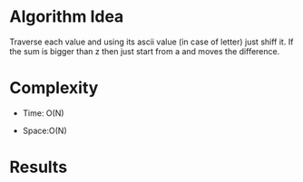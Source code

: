 # Algorithm Idea

Traverse each value and using its ascii value (in case of letter) just shiff it. If the sum is bigger than z then just start from a and moves the difference.

# Complexity

- Time: O(N)

- Space:O(N)

# Results
